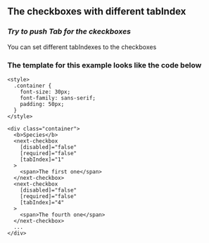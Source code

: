 ## The checkboxes with different tabIndex

### *Try to push Tab for the ckeckboxes*

You can set different tabIndexes to the checkboxes

### The template for this example looks like the code below

```
<style>
  .container {
    font-size: 30px;
    font-family: sans-serif;
    padding: 50px;
  }
</style>

<div class="container">
  <b>Species</b>
  <next-checkbox
    [disabled]="false"
    [required]="false"
    [tabIndex]="1"
  >
    <span>The first one</span>
  </next-checkbox>
  <next-checkbox
    [disabled]="false"
    [required]="false"
    [tabIndex]="4"
  >
    <span>The fourth one</span>
  </next-checkbox>
  ...
</div>
```
